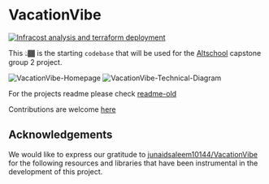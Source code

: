 # VacationVibe

[![Infracost analysis and terraform deployment](https://github.com/capgp2/VacationVibe/actions/workflows/caller.yml/badge.svg)](https://github.com/capgp2/VacationVibe/actions/workflows/caller.yml)


This 👆🏾 is the starting `codebase` that will be used for the [Altschool](https://www.altschoolafrica.com/) capstone group 2 project.

![VacationVibe-Homepage](images/vacationvibe-homepage.png)
![VacationVibe-Technical-Diagram](images/vacationvibe-technical-diagram.png)

For the projects readme please check [readme-old](docs/README-OLD.md)

Contributions are welcome [here](docs/CONTRIBUTING.md)

## Acknowledgements

We would like to express our gratitude to [junaidsaleem10144/VacationVibe](https://github.com/junaidsaleem10144/VacationVibe) for the following resources and libraries that have been instrumental in the development of this project.
